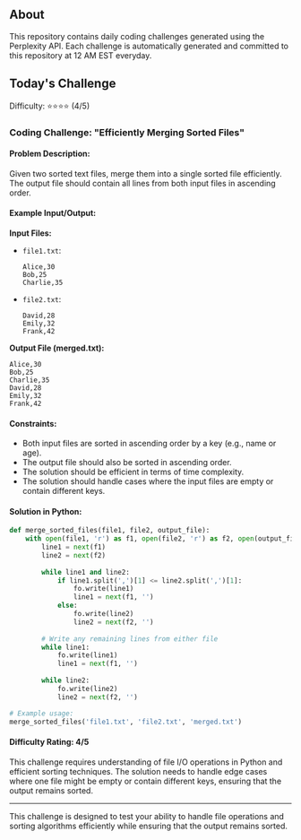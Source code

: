 ## About

This repository contains daily coding challenges generated using the Perplexity API. Each challenge is automatically generated and committed to this repository at 12 AM EST everyday.

## Today's Challenge

Difficulty: ⭐⭐⭐⭐ (4/5)

### Coding Challenge: "Efficiently Merging Sorted Files"

#### Problem Description:
Given two sorted text files, merge them into a single sorted file efficiently. The output file should contain all lines from both input files in ascending order.

#### Example Input/Output:

**Input Files:**
- `file1.txt`: 
  ```
  Alice,30
  Bob,25
  Charlie,35
  ```

- `file2.txt`: 
  ```
  David,28
  Emily,32
  Frank,42
  ```

**Output File (merged.txt):**
```
Alice,30
Bob,25
Charlie,35
David,28
Emily,32
Frank,42
```

#### Constraints:
- Both input files are sorted in ascending order by a key (e.g., name or age).
- The output file should also be sorted in ascending order.
- The solution should be efficient in terms of time complexity.
- The solution should handle cases where the input files are empty or contain different keys.

#### Solution in Python:

```python
def merge_sorted_files(file1, file2, output_file):
    with open(file1, 'r') as f1, open(file2, 'r') as f2, open(output_file, 'w') as fo:
        line1 = next(f1)
        line2 = next(f2)
        
        while line1 and line2:
            if line1.split(',')[1] <= line2.split(',')[1]:
                fo.write(line1)
                line1 = next(f1, '')
            else:
                fo.write(line2)
                line2 = next(f2, '')
        
        # Write any remaining lines from either file
        while line1:
            fo.write(line1)
            line1 = next(f1, '')
        
        while line2:
            fo.write(line2)
            line2 = next(f2, '')

# Example usage:
merge_sorted_files('file1.txt', 'file2.txt', 'merged.txt')
```

#### Difficulty Rating: 4/5

This challenge requires understanding of file I/O operations in Python and efficient sorting techniques. The solution needs to handle edge cases where one file might be empty or contain different keys, ensuring that the output remains sorted.

---

This challenge is designed to test your ability to handle file operations and sorting algorithms efficiently while ensuring that the output remains sorted.